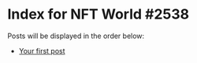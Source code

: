 # Index for NFT World #2538
Posts will be displayed in the order below:

- [Your first post](./001-first.md)

